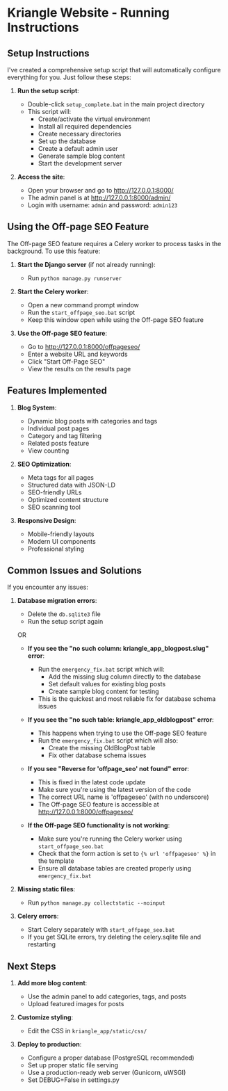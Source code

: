 # Kriangle Website - Running Instructions

## Setup Instructions

I've created a comprehensive setup script that will automatically configure everything for you. Just follow these steps:

1. **Run the setup script**:
   - Double-click `setup_complete.bat` in the main project directory
   - This script will:
     - Create/activate the virtual environment
     - Install all required dependencies
     - Create necessary directories
     - Set up the database
     - Create a default admin user
     - Generate sample blog content
     - Start the development server

2. **Access the site**:
   - Open your browser and go to http://127.0.0.1:8000/
   - The admin panel is at http://127.0.0.1:8000/admin/
   - Login with username: `admin` and password: `admin123`

## Using the Off-page SEO Feature

The Off-page SEO feature requires a Celery worker to process tasks in the background. To use this feature:

1. **Start the Django server** (if not already running):
   - Run `python manage.py runserver`

2. **Start the Celery worker**:
   - Open a new command prompt window
   - Run the `start_offpage_seo.bat` script
   - Keep this window open while using the Off-page SEO feature

3. **Use the Off-page SEO feature**:
   - Go to http://127.0.0.1:8000/offpageseo/
   - Enter a website URL and keywords
   - Click "Start Off-Page SEO"
   - View the results on the results page

## Features Implemented

1. **Blog System**:
   - Dynamic blog posts with categories and tags
   - Individual post pages
   - Category and tag filtering
   - Related posts feature
   - View counting

2. **SEO Optimization**:
   - Meta tags for all pages
   - Structured data with JSON-LD
   - SEO-friendly URLs
   - Optimized content structure
   - SEO scanning tool

3. **Responsive Design**:
   - Mobile-friendly layouts
   - Modern UI components
   - Professional styling

## Common Issues and Solutions

If you encounter any issues:

1. **Database migration errors**:
   - Delete the `db.sqlite3` file
   - Run the setup script again
   
   OR
   
   - **If you see the "no such column: kriangle_app_blogpost.slug" error**:
     - Run the `emergency_fix.bat` script which will:
       - Add the missing slug column directly to the database
       - Set default values for existing blog posts
       - Create sample blog content for testing
     - This is the quickest and most reliable fix for database schema issues
   
   - **If you see the "no such table: kriangle_app_oldblogpost" error**:
     - This happens when trying to use the Off-page SEO feature
     - Run the `emergency_fix.bat` script which will also:
       - Create the missing OldBlogPost table
       - Fix other database schema issues

   - **If you see "Reverse for 'offpage_seo' not found" error**:
     - This is fixed in the latest code update
     - Make sure you're using the latest version of the code
     - The correct URL name is 'offpageseo' (with no underscore)
     - The Off-page SEO feature is accessible at http://127.0.0.1:8000/offpageseo/

   - **If the Off-page SEO functionality is not working**:
     - Make sure you're running the Celery worker using `start_offpage_seo.bat`
     - Check that the form action is set to `{% url 'offpageseo' %}` in the template
     - Ensure all database tables are created properly using `emergency_fix.bat`

2. **Missing static files**:
   - Run `python manage.py collectstatic --noinput`

3. **Celery errors**:
   - Start Celery separately with `start_offpage_seo.bat`
   - If you get SQLite errors, try deleting the celery.sqlite file and restarting

## Next Steps

1. **Add more blog content**:
   - Use the admin panel to add categories, tags, and posts
   - Upload featured images for posts

2. **Customize styling**:
   - Edit the CSS in `kriangle_app/static/css/`

3. **Deploy to production**:
   - Configure a proper database (PostgreSQL recommended)
   - Set up proper static file serving
   - Use a production-ready web server (Gunicorn, uWSGI)
   - Set DEBUG=False in settings.py 